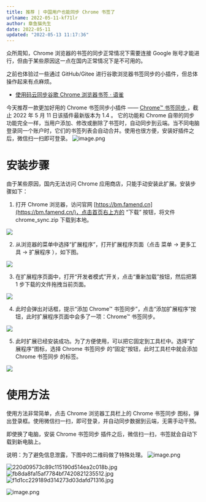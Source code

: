 ```yaml
---
title: 推荐 | 中国用户也能同步 Chrome 书签了
urlname: 2022-05-11-kf71lr
author: 章鱼猫先生
date: 2022-05-11
updated: "2022-05-13 11:17:36"
---
```


众所周知，Chrome 浏览器的书签的同步正常情况下需要连接 Google 账号才能进行，但由于某些原因这一点在国内正常情况下是不可用的。

之前也体验过一些通过 GitHub/Gitee 进行谷歌浏览器书签同步的小插件，但总体操作起来有点麻烦。

- [使用码云同步谷歌 Chrome 浏览器书签 · 语雀](https://www.yuque.com/shenweiyan/cookbook/chrome-bookmark-sync)

今天推荐一款更加好用的 Chrome 书签同步小插件 —— [Chrome™ 书签同步 ](https://bm.famend.cn/)，截止 2022 年 5 月 11 日该插件最新版本为 1.4 。
它的功能和 Chrome 自带的同步功能完全一样，当用户添加、修改或删除了书签时，自动同步到云端。当不同电脑登录同一个账户时，它们的书签列表会自动合并。使用也很方便，安装好插件之后，微信扫一扫即可登录。
![image.png](https://shub-1251708715.cos.ap-guangzhou.myqcloud.com/elog-cookbook-img/FvWLou5CEcpHN-O2UW5b-zAQtXqt.png)

# 安装步骤

由于某些原因，国内无法访问 Chrome 应用商店，只能手动安装此扩展。安装步骤如下：

1.  打开 Chrome 浏览器，访问官网 [https://bm.famend.cn](https://bm.famend.cn/)，点击首页右上方的 “下载” 按钮，将文件 chrome_sync.zip 下载到本地。

![](https://shub-1251708715.cos.ap-guangzhou.myqcloud.com/elog-cookbook-img/FslExUWtvrqAhMhNGJKPVfcnlJWy.png)

2.  从浏览器的菜单中选择“扩展程序”，打开扩展程序页面（点击 菜单 -> 更多工具 -> 扩展程序 ），如下图。

![](https://shub-1251708715.cos.ap-guangzhou.myqcloud.com/elog-cookbook-img/FrUMS_19cOd8Dievnhn_dSyoSL-a.png)

3.  在扩展程序页面中，打开“开发者模式”开关，点击“重新加载”按钮，然后把第 1 步下载的文件拖拽当前页面。

![](https://shub-1251708715.cos.ap-guangzhou.myqcloud.com/elog-cookbook-img/FvYkuur-K7ITBM1W90nMJVvC2-b9.png)

4.  此时会弹出对话框，提示“添加 Chrome™ 书签同步”，点击“添加扩展程序”按钮，此时扩展程序页面中会多了一项：Chrome™ 书签同步。

![](https://shub-1251708715.cos.ap-guangzhou.myqcloud.com/elog-cookbook-img/FhxlgjYNfW3Cw0x8nnZGg5U5Rn7y.png)

5.  此时扩展已经安装成功。为了方便使用，可以把它固定到工具栏中。选择“扩展程序”图标，选择 Chrome 书签同步 的“固定”按钮，此时工具栏中就会添加 Chrome 书签同步 的标签。

![](https://shub-1251708715.cos.ap-guangzhou.myqcloud.com/elog-cookbook-img/FvXUlidd17BDkcBuJWs3klxpiPhX.png)

# 使用方法

使用方法非常简单，点击 Chrome 浏览器工具栏上的 Chrome 书签同步 图标，弹出登录框。使用微信扫一扫，即可登录，并自动同步数据到云端，无需手动干预。

即使换了电脑，安装 Chrome 书签同步 插件之后，微信扫一扫，书签就会自动下载到新电脑上。

说明：为了避免信息泄露，下图中的二维码做了特殊处理。
![image.png](https://shub-1251708715.cos.ap-guangzhou.myqcloud.com/elog-cookbook-img/FoyLUkGmH6hRAVd5gBjLZ2dp01rF.png)

![220d09573c89c115190d514ea2c018b.jpg](https://shub-1251708715.cos.ap-guangzhou.myqcloud.com/elog-cookbook-img/Fk54STWlhZRmv9LxWYYlKG-rsgv3.jpeg) ![fb8da8fa15af7784bf7420821235512.jpg](https://shub-1251708715.cos.ap-guangzhou.myqcloud.com/elog-cookbook-img/FqYN44YHK0efjNp4SnLug6Lx2tIy.jpeg)![f1d1cc229189d314273d03dafd71316.jpg](https://shub-1251708715.cos.ap-guangzhou.myqcloud.com/elog-cookbook-img/Fq58J-7_-kvbJH5YZ3oiJTH3ytoL.jpeg)

![image.png](https://shub-1251708715.cos.ap-guangzhou.myqcloud.com/elog-cookbook-img/FmrLFgANv8ziV-NyZg49kWCSzET6.png)
